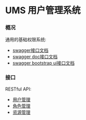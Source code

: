 # UMS 用户管理系统

### 概况
通用的基础权限系统:

* [swagger接口文档](http://localhost:8080/swagger-ui.html)
* [swagger doc接口文档](http://localhost:8080/doc.html)
* [swagger bootstrap ui接口文档](http://localhost:8080/doc.html?showMenuApi=1&showDes=1&cache=1&cacheApi=1&filterApi=1&filterApiType=POST&lang=zh)


### 接口
RESTful API:

* [用户管理](http://localhost:8080/ums/user)
* [角色管理](http://localhost:8080/ums/role)
* [资源管理](http://localhost:8080/ums/resource)

